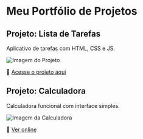 # Meu Portfólio de Projetos

## Projeto: Lista de Tarefas

Aplicativo de tarefas com HTML, CSS e JS.

![Imagem do Projeto]([https://via.placeholder.com/600x300?text=Lista+de+Tarefas](https://placehold.co/600x400))

🔗 [Acesse o projeto aqui](https://seunome.github.io/tarefas)

## Projeto: Calculadora

Calculadora funcional com interface simples.

![Imagem da Calculadora](https://via.placeholder.com/600x300?text=Calculadora)

🔗 [Ver online](https://seunome.github.io/calculadora)
